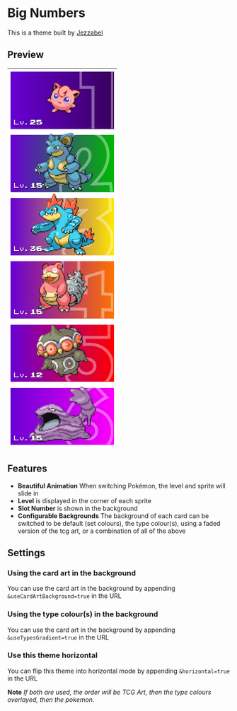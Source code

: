 # Big Numbers
This is a theme built by [Jezzabel](https://twitter.com/ThatStreamerJez)

## Preview
![Preview of the Big Numbers theme](assets/preview.png)

## Features
 - **Beautiful Animation** When switching Pokémon, the level and sprite will slide in
 - **Level** is displayed in the corner of each sprite
 - **Slot Number** is shown in the background
 - **Configurable Backgrounds** The background of each card can be switched to be default (set colours), the type colour(s), using a faded version of the tcg art, or a combination of all of the above

## Settings

### Using the card art in the background
You can use the card art in the background by appending `&useCardArtBackground=true` in the URL

### Using the type colour(s) in the background
You can use the card art in the background by appending `&useTypesGradient=true` in the URL

### Use this theme horizontal
You can flip this theme into horizontal mode by appending `&horizontal=true` in the URL

**Note** *If both are used, the order will be TCG Art, then the type colours overlayed, then the pokemon.*